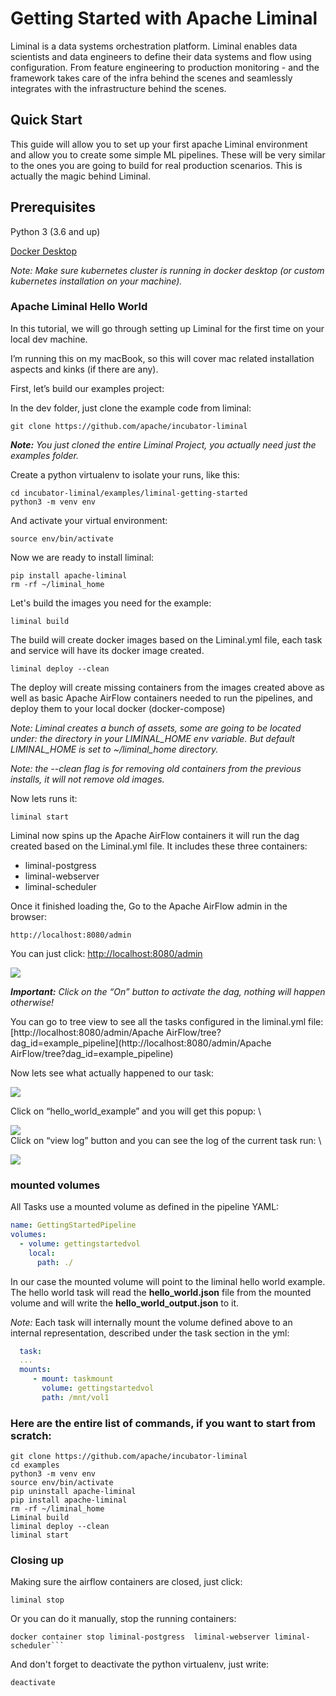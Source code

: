 <!--
Licensed under the Apache License, Version 2.0 (the "License");
you may not use this file except in compliance with the License.
You may obtain a copy of the License at

    http://www.apache.org/licenses/LICENSE-2.0

Unless required by applicable law or agreed to in writing, software
distributed under the License is distributed on an "AS IS" BASIS,
WITHOUT WARRANTIES OR CONDITIONS OF ANY KIND, either express or implied.
See the License for the specific language governing permissions and
limitations under the License.
-->

# Getting Started with Apache Liminal

Liminal is a data systems orchestration platform. Liminal enables data scientists and data engineers to define their data systems and flow using configuration.
From feature engineering to production monitoring - and the framework takes care of the infra behind the scenes and seamlessly integrates with the infrastructure behind the scenes.


## Quick Start

This guide will allow you to set up your first apache Liminal environment and allow you to create some simple ML pipelines. These will be very similar to the ones you are going to build for real production scenarios. This is actually the magic behind Liminal.

## Prerequisites

Python 3 (3.6 and up)

[Docker Desktop](https://www.docker.com/products/docker-desktop)

*Note: Make sure kubernetes cluster is running in docker desktop (or custom kubernetes installation on your machine).*

### Apache Liminal Hello World

In this tutorial, we will go through setting up Liminal for the first time on your local dev machine.

I’m running this on my macBook, so this will cover mac related installation aspects and kinks (if there are any).

First, let’s build our examples project:

In the dev folder, just clone the example code from liminal:


```
git clone https://github.com/apache/incubator-liminal
```
***Note:*** *You just cloned the entire Liminal Project, you actually need just the examples folder.*

Create a python virtualenv to isolate your runs, like this:

```
cd incubator-liminal/examples/liminal-getting-started
python3 -m venv env
```

And activate your virtual environment:

```
source env/bin/activate
```

Now we are ready to install liminal:

```
pip install apache-liminal
rm -rf ~/liminal_home
```
Let's build the images you need for the example:
```
liminal build
```
The build will create docker images based on the Liminal.yml file, each task and service will have its docker image created.

```
liminal deploy --clean  
```
The deploy will create missing containers from the images created above as well as basic Apache AirFlow containers needed to run the pipelines, and deploy them to your local docker (docker-compose)

*Note: Liminal creates a bunch of assets, some are going to be located under: the directory in your LIMINAL_HOME env variable. But default LIMINAL_HOME is set to ~/liminal_home directory.*

*Note: the --clean flag is for removing old containers from the previous installs, it will not remove old images.*

Now lets runs it:
```
liminal start
```
Liminal now spins up the Apache AirFlow containers it will run the dag created based on the Liminal.yml file.
It includes these three containers: 
* liminal-postgress
* liminal-webserver
* liminal-scheduler

Once it finished loading the, 
Go to the Apache AirFlow admin in the browser:


```
http://localhost:8080/admin
```
You can just click: [http://localhost:8080/admin](http://localhost:8080/admin)


![](nstatic/airflow_main.png)

***Important:** Click on the “On” button to activate the dag, nothing will happen otherwise!*

You can go to tree view to see all the tasks configured in the liminal.yml file: \
[http://localhost:8080/admin/Apache AirFlow/tree?dag_id=example_pipeline](http://localhost:8080/admin/Apache AirFlow/tree?dag_id=example_pipeline)

Now lets see what actually happened to our task:

![](nstatic/airflow_view_dag.png)

Click on “hello_world_example” and you will get this popup: \

![](nstatic/airflow_view_log.png) \
Click on “view log” button and you can see the log of the current task run: \


![](nstatic/airflow_task_log.png)

### mounted volumes
All Tasks use a mounted volume as defined in the pipeline YAML:
```YAML
name: GettingStartedPipeline
volumes:
  - volume: gettingstartedvol
    local:
      path: ./
```
In our case the mounted volume will point to the liminal hello world example.
The hello world task will read the **hello_world.json** file from the mounted volume and will write the **hello_world_output.json** to it.

*Note:* Each task will internally mount the volume defined above to an internal representation, described under the task section in the yml:

```YAML
  task:
  ...
  mounts:
     - mount: taskmount
       volume: gettingstartedvol
       path: /mnt/vol1
```

### Here are the entire list of commands, if you want to start from scratch:

```
git clone https://github.com/apache/incubator-liminal
cd examples
python3 -m venv env
source env/bin/activate
pip uninstall apache-liminal
pip install apache-liminal
rm -rf ~/liminal_home
Liminal build
liminal deploy --clean
liminal start
```

### Closing up

Making sure the airflow containers are closed, just click:

```
liminal stop
```

Or you can do it manually, stop the running containers:
```
docker container stop liminal-postgress  liminal-webserver liminal-scheduler```
```

And don't forget to deactivate the python virtualenv, just write:

```
deactivate
```
